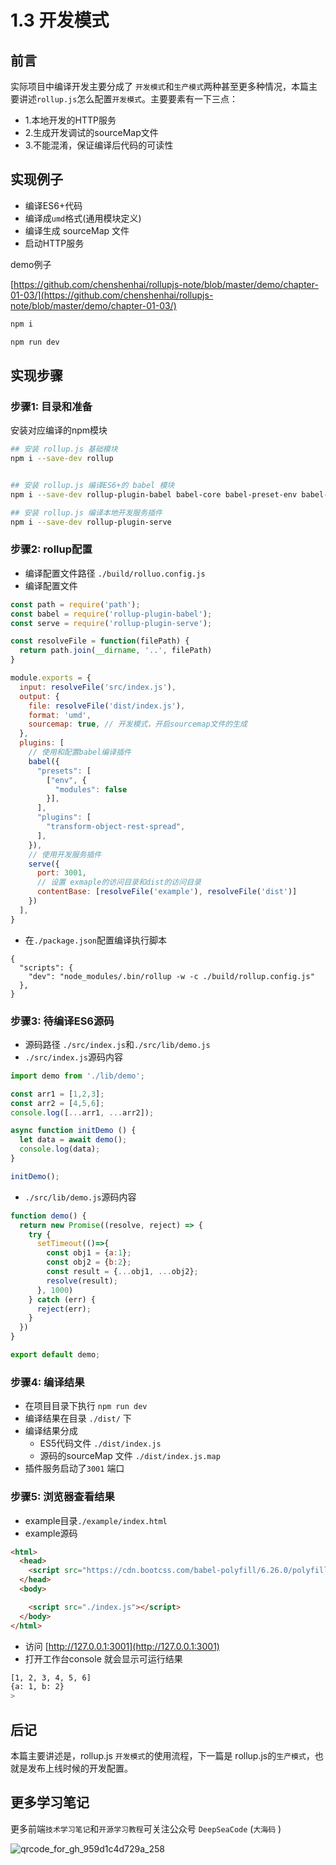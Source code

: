# 1.3 开发模式

## 前言

实际项目中编译开发主要分成了 `开发模式`和`生产模式`两种甚至更多种情况，本篇主要讲述`rollup.js`怎么配置`开发模式`。主要要素有一下三点：
- 1.本地开发的HTTP服务
- 2.生成开发调试的sourceMap文件
- 3.不能混淆，保证编译后代码的可读性

## 实现例子

- 编译ES6+代码
- 编译成`umd`格式(通用模块定义)
- 编译生成 sourceMap 文件
- 启动HTTP服务

demo例子

[https://github.com/chenshenhai/rollupjs-note/blob/master/demo/chapter-01-03/](https://github.com/chenshenhai/rollupjs-note/blob/master/demo/chapter-01-03/)

```sh
npm i

npm run dev
```

## 实现步骤

### 步骤1: 目录和准备


安装对应编译的npm模块

```sh
## 安装 rollup.js 基础模块
npm i --save-dev rollup 


## 安装 rollup.js 编译ES6+的 babel 模块
npm i --save-dev rollup-plugin-babel babel-core babel-preset-env babel-plugin-transform-object-rest-spread 

## 安装 rollup.js 编译本地开发服务插件
npm i --save-dev rollup-plugin-serve
```




### 步骤2: rollup配置

- 编译配置文件路径 `./build/rolluo.config.js`
- 编译配置文件

```js
const path = require('path');
const babel = require('rollup-plugin-babel');
const serve = require('rollup-plugin-serve');

const resolveFile = function(filePath) {
  return path.join(__dirname, '..', filePath)
}

module.exports = {
  input: resolveFile('src/index.js'),
  output: {
    file: resolveFile('dist/index.js'),
    format: 'umd',
    sourcemap: true, // 开发模式，开启sourcemap文件的生成
  }, 
  plugins: [
    // 使用和配置babel编译插件
    babel({
      "presets": [
        ["env", {
          "modules": false
        }],
      ],
      "plugins": [
        "transform-object-rest-spread",
      ],
    }),
    // 使用开发服务插件
    serve({
      port: 3001,
      // 设置 exmaple的访问目录和dist的访问目录
      contentBase: [resolveFile('example'), resolveFile('dist')]
    })
  ],
}
```
- 在`./package.json`配置编译执行脚本
```
{
  "scripts": {
    "dev": "node_modules/.bin/rollup -w -c ./build/rollup.config.js"
  },
}
```

### 步骤3: 待编译ES6源码

- 源码路径 `./src/index.js`和`./src/lib/demo.js`
- `./src/index.js`源码内容

```js
import demo from './lib/demo';

const arr1 = [1,2,3];
const arr2 = [4,5,6];
console.log([...arr1, ...arr2]);

async function initDemo () {
  let data = await demo();
  console.log(data);
}

initDemo();
```

- `./src/lib/demo.js`源码内容

```js
function demo() {
  return new Promise((resolve, reject) => {
    try {
      setTimeout(()=>{
        const obj1 = {a:1};
        const obj2 = {b:2};
        const result = {...obj1, ...obj2};
        resolve(result);
      }, 1000)
    } catch (err) {
      reject(err);
    }
  })
}

export default demo;
```


### 步骤4: 编译结果 

- 在项目目录下执行 `npm run dev`
- 编译结果在目录 `./dist/` 下
- 编译结果分成 
    - ES5代码文件 `./dist/index.js`
    - 源码的sourceMap 文件 `./dist/index.js.map`
- 插件服务启动了`3001` 端口


### 步骤5: 浏览器查看结果

- example目录`./example/index.html`
- example源码

```html
<html>
  <head>
    <script src="https://cdn.bootcss.com/babel-polyfill/6.26.0/polyfill.js"></script>
  </head>
  <body>

    <script src="./index.js"></script>
  </body>
</html>
```
- 访问 [http://127.0.0.1:3001](http://127.0.0.1:3001)
- 打开工作台console 就会显示可运行结果

```sh
[1, 2, 3, 4, 5, 6]
{a: 1, b: 2}
>
```


## 后记

本篇主要讲述是，rollup.js `开发模式`的使用流程，下一篇是 rollup.js的`生产模式`，也就是发布上线时候的开发配置。

## 更多学习笔记

更多前端`技术学习笔记`和`开源学习教程`可关注公众号 `DeepSeaCode`  (`大海码` ) 

![qrcode_for_gh_959d1c4d729a_258](https://user-images.githubusercontent.com/8216630/43264303-495bf52c-9118-11e8-85cd-4ec6fcc6d066.jpg)
